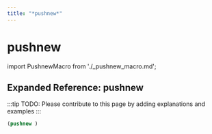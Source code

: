 ```yaml
---
title: "*pushnew*"
---
```


# pushnew

import PushnewMacro from './_pushnew_macro.md';

<PushnewMacro />

## Expanded Reference: pushnew

:::tip
TODO: Please contribute to this page by adding explanations and examples
:::

```lisp
(pushnew )
```
